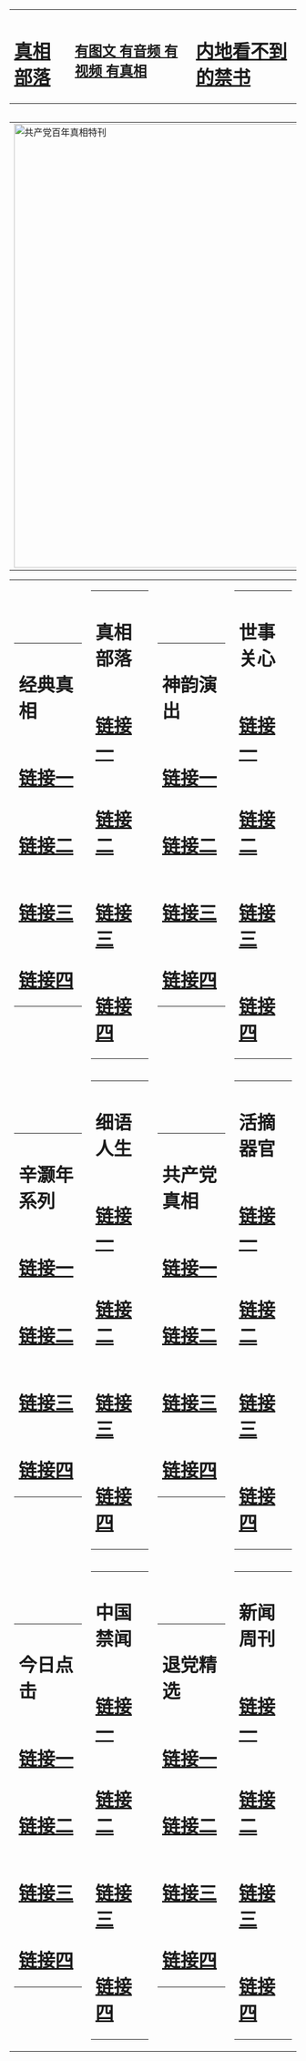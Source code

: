 <table><tr><td><H1><a href="http://t.cn/RXElB3d">真相部落</a></H1></td><td><H2><a href="http://t.cn/RXHd3KH">有图文 有音频 有视频 有真相</a></H2><td><H1><a href="http://t.cn/Ra2qfmu"> 内地看不到的禁书</a></H1></td></table><table><table><tr><td><a href="http://t.cn/RXEWjxG"><img src="http://8556.p54.gotocirebon.com/zx/bngcd/gcdbnzx.jpg" width="780"  border="0" alt="共产党百年真相特刊"></a></td></tr></table><table><tr><td><table><tr><td ><h1>经典真相</h1></td></tr><tr><td><h1>  <a href="http://t.cn/RXElLxt" target=_blank>链接一</a>  </h1></td></tr><tr><td><h1>  <a href="http://t.cn/RXEWIFU" target=_blank>链接二</a>  </h1></td></tr><tr><td><h1>  <a href="http://po.st/jwRPoW" target=_blank>链接三</a>  </h1></td></tr><tr><td><h1>  <a href="http://po.st/d10IeG" target=_blank>链接四</a>  </h1></td></tr></table></td><td><table><tr><td ><h1>真相部落</h1></td></tr><tr><td><h1>  <a href="http://t.cn/RXEWMaT" target=_blank>链接一</a>  </h1></td></tr><tr><td><h1>  <a href="http://t.cn/RXHd6w3" target=_blank>链接二</a>  </h1></td></tr><tr><td><h1>  <a href="http://po.st/m06pUu" target=_blank>链接三</a>  </h1></td></tr><tr><td><h1>  <a href="http://po.st/H5mQhN" target=_blank>链接四</a>  </h1></td></tr></table></td><td><table><tr><td ><h1>神韵演出</h1></td></tr><tr><td><h1>  <a href="http://t.cn/RXEWN7k" target=_blank>链接一</a>  </h1></td></tr><tr><td><h1>  <a href="http://t.cn/RXHdI92" target=_blank>链接二</a>  </h1></td></tr><tr><td><h1>  <a href="http://po.st/PRPE7B" target=_blank>链接三</a>  </h1></td></tr><tr><td><h1>  <a href="http://t.cn/RXHd0ei" target=_blank>链接四</a>  </h1></td></tr></table></td><td><table><tr><td ><h1>世事关心</h1></td></tr><tr><td><h1>  <a href="http://t.cn/RXHdOZE" target=_blank>链接一</a>  </h1></td></tr><tr><td><h1>  <a href="http://t.cn/RXHdOZE" target=_blank>链接二</a>  </h1></td></tr><tr><td><h1>  <a href="http://po.st/Wr7yhq" target=_blank>链接三</a>  </h1></td></tr><tr><td><h1>  <a href="http://t.cn/RXHdRkE" target=_blank>链接四</a>  </h1></td></tr></table></td></tr><tr><td><table><tr><td ><h1>辛灏年系列</h1></td></tr><tr><td><h1>  <a href="http://t.cn/RXHd1rf" target=_blank>链接一</a>  </h1></td></tr><tr><td><h1>  <a href="http://t.cn/RXElkUX" target=_blank>链接二</a>  </h1></td></tr><tr><td><h1>  <a href="http://po.st/QgJeIO" target=_blank>链接三</a>  </h1></td></tr><tr><td><h1>  <a href="http://t.cn/RXElkUX" target=_blank>链接四</a>  </h1></td></tr></table></td><td><table><tr><td ><h1>细语人生</h1></td></tr><tr><td><h1>  <a href="http://t.cn/RXHdekN" target=_blank>链接一</a>  </h1></td></tr><tr><td><h1>  <a href="http://t.cn/RXHdXO0" target=_blank>链接二</a>  </h1></td></tr><tr><td><h1>  <a href="http://po.st/6WR02J" target=_blank>链接三</a>  </h1></td></tr><tr><td><h1>  <a href="http://t.cn/RXHdXO0" target=_blank>链接四</a>  </h1></td></tr></table></td><td><table><tr><td ><h1>共产党真相</h1></td></tr><tr><td><h1>  <a href="http://t.cn/RXEWjxG" target=_blank>链接一</a>  </h1></td></tr><tr><td><h1>  <a href="http://t.cn/RXHdBpx" target=_blank>链接二</a>  </h1></td></tr><tr><td><h1>  <a href="http://t.cn/RXHdC5l" target=_blank>链接三</a>  </h1></td></tr><tr><td><h1>  <a href="http://po.st/gZxCSE" target=_blank>链接四</a>  </h1></td></tr></table></td><td><table><tr><td ><h1>活摘器官</h1></td></tr><tr><td><h1>  <a href="http://t.cn/RXHdn8C" target=_blank>链接一</a>  </h1></td></tr><tr><td><h1>  <a href="http://t.cn/RXHdx6i" target=_blank>链接二</a>  </h1></td></tr><tr><td><h1>  <a href="http://t.cn/RXHdHWQ" target=_blank>链接三</a>  </h1></td></tr><tr><td><h1>  <a href="http://po.st/BFqbPO" target=_blank>链接四</a>  </h1></td></tr></table></td></tr><tr><td><table><tr><td ><h1>今日点击</h1></td></tr><tr><td><h1>  <a href="http://t.cn/RXEWXsj" target=_blank>链接一</a>  </h1></td></tr><tr><td><h1>  <a href="http://t.cn/RazRhIH" target=_blank>链接二</a>  </h1></td></tr><tr><td><h1>  <a href="http://t.cn/RXHdHsW" target=_blank>链接三</a>  </h1></td></tr><tr><td><h1>  <a href="http://po.st/xAqOFR" target=_blank>链接四</a>  </h1></td></tr></table></td><td><table><tr><td ><h1>中国禁闻</h1></td></tr><tr><td><h1>  <a href="http://t.cn/RXHdSbZ" target=_blank>链接一</a>  </h1></td></tr><tr><td><h1>  <a href="http://t.cn/RXHgAGg" target=_blank>链接二</a>  </h1></td></tr><tr><td><h1>  <a href="http://t.cn/RXHdmp9" target=_blank>链接三</a>  </h1></td></tr><tr><td><h1>  <a href="http://po.st/c8N2Kz" target=_blank>链接四</a>  </h1></td></tr></table></td><td><table><tr><td ><h1>退党精选</h1></td></tr><tr><td><h1>  <a href="http://t.cn/RXHdNQ9" target=_blank>链接一</a>  </h1></td></tr><tr><td><h1>  <a href="http://t.cn/RXEltAI" target=_blank>链接二</a>  </h1></td></tr><tr><td><h1>  <a href="http://t.cn/RXHdNQ9" target=_blank>链接三</a>  </h1></td></tr><tr><td><h1>  <a href="http://po.st/UvEPqY" target=_blank>链接四</a>  </h1></td></tr></table></td><td><table><tr><td ><h1>新闻周刊</h1></td></tr><tr><td><h1>  <a href="http://t.cn/RXHduii" target=_blank>链接一</a>  </h1></td></tr><tr><td><h1>  <a href="http://t.cn/RXHg7GE" target=_blank>链接二</a>  </h1></td></tr><tr><td><h1>  <a href="http://t.cn/RXHduMk" target=_blank>链接三</a>  </h1></td></tr><tr><td><h1>  <a href="http://po.st/ka7KV6" target=_blank>链接四</a>  </h1></td></tr></table></td></tr></table>
